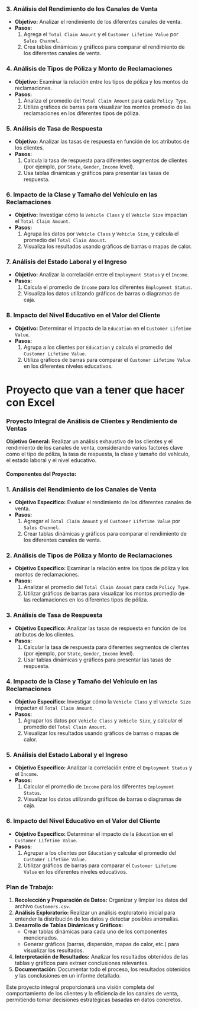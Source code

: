 
### 3. Análisis del Rendimiento de los Canales de Venta
- **Objetivo:** Analizar el rendimiento de los diferentes canales de venta.
- **Pasos:**
  1. Agrega el `Total Claim Amount` y el `Customer Lifetime Value` por `Sales Channel`.
  2. Crea tablas dinámicas y gráficos para comparar el rendimiento de los diferentes canales de venta.

### 4. Análisis de Tipos de Póliza y Monto de Reclamaciones
- **Objetivo:** Examinar la relación entre los tipos de póliza y los montos de reclamaciones.
- **Pasos:**
  1. Analiza el promedio del `Total Claim Amount` para cada `Policy Type`.
  2. Utiliza gráficos de barras para visualizar los montos promedio de las reclamaciones en los diferentes tipos de póliza.

### 5. Análisis de Tasa de Respuesta
- **Objetivo:** Analizar las tasas de respuesta en función de los atributos de los clientes.
- **Pasos:**
  1. Calcula la tasa de respuesta para diferentes segmentos de clientes (por ejemplo, por `State`, `Gender`, `Income` level).
  2. Usa tablas dinámicas y gráficos para presentar las tasas de respuesta.

### 6. Impacto de la Clase y Tamaño del Vehículo en las Reclamaciones
- **Objetivo:** Investigar cómo la `Vehicle Class` y el `Vehicle Size` impactan el `Total Claim Amount`.
- **Pasos:**
  1. Agrupa los datos por `Vehicle Class` y `Vehicle Size`, y calcula el promedio del `Total Claim Amount`.
  2. Visualiza los resultados usando gráficos de barras o mapas de calor.

### 7. Análisis del Estado Laboral y el Ingreso
- **Objetivo:** Analizar la correlación entre el `Employment Status` y el `Income`.
- **Pasos:**
  1. Calcula el promedio de `Income` para los diferentes `Employment Status`.
  2. Visualiza los datos utilizando gráficos de barras o diagramas de caja.

### 8. Impacto del Nivel Educativo en el Valor del Cliente
- **Objetivo:** Determinar el impacto de la `Education` en el `Customer Lifetime Value`.
- **Pasos:**
  1. Agrupa a los clientes por `Education` y calcula el promedio del `Customer Lifetime Value`.
  2. Utiliza gráficos de barras para comparar el `Customer Lifetime Value` en los diferentes niveles educativos.


# Proyecto que van a tener que hacer con Excel

### Proyecto Integral de Análisis de Clientes y Rendimiento de Ventas

**Objetivo General:** Realizar un análisis exhaustivo de los clientes y el rendimiento de los canales de venta, considerando varios factores clave como el tipo de póliza, la tasa de respuesta, la clase y tamaño del vehículo, el estado laboral y el nivel educativo.

#### Componentes del Proyecto:

### 1. Análisis del Rendimiento de los Canales de Venta
- **Objetivo Específico:** Evaluar el rendimiento de los diferentes canales de venta.
- **Pasos:**
  1. Agregar el `Total Claim Amount` y el `Customer Lifetime Value` por `Sales Channel`.
  2. Crear tablas dinámicas y gráficos para comparar el rendimiento de los diferentes canales de venta.

### 2. Análisis de Tipos de Póliza y Monto de Reclamaciones
- **Objetivo Específico:** Examinar la relación entre los tipos de póliza y los montos de reclamaciones.
- **Pasos:**
  1. Analizar el promedio del `Total Claim Amount` para cada `Policy Type`.
  2. Utilizar gráficos de barras para visualizar los montos promedio de las reclamaciones en los diferentes tipos de póliza.

### 3. Análisis de Tasa de Respuesta
- **Objetivo Específico:** Analizar las tasas de respuesta en función de los atributos de los clientes.
- **Pasos:**
  1. Calcular la tasa de respuesta para diferentes segmentos de clientes (por ejemplo, por `State`, `Gender`, `Income` level).
  2. Usar tablas dinámicas y gráficos para presentar las tasas de respuesta.

### 4. Impacto de la Clase y Tamaño del Vehículo en las Reclamaciones
- **Objetivo Específico:** Investigar cómo la `Vehicle Class` y el `Vehicle Size` impactan el `Total Claim Amount`.
- **Pasos:**
  1. Agrupar los datos por `Vehicle Class` y `Vehicle Size`, y calcular el promedio del `Total Claim Amount`.
  2. Visualizar los resultados usando gráficos de barras o mapas de calor.

### 5. Análisis del Estado Laboral y el Ingreso
- **Objetivo Específico:** Analizar la correlación entre el `Employment Status` y el `Income`.
- **Pasos:**
  1. Calcular el promedio de `Income` para los diferentes `Employment Status`.
  2. Visualizar los datos utilizando gráficos de barras o diagramas de caja.

### 6. Impacto del Nivel Educativo en el Valor del Cliente
- **Objetivo Específico:** Determinar el impacto de la `Education` en el `Customer Lifetime Value`.
- **Pasos:**
  1. Agrupar a los clientes por `Education` y calcular el promedio del `Customer Lifetime Value`.
  2. Utilizar gráficos de barras para comparar el `Customer Lifetime Value` en los diferentes niveles educativos.

### Plan de Trabajo:
1. **Recolección y Preparación de Datos:** Organizar y limpiar los datos del archivo `Customers.csv`.
2. **Análisis Exploratorio:** Realizar un análisis exploratorio inicial para entender la distribución de los datos y detectar posibles anomalías.
3. **Desarrollo de Tablas Dinámicas y Gráficos:**
   - Crear tablas dinámicas para cada uno de los componentes mencionados.
   - Generar gráficos (barras, dispersión, mapas de calor, etc.) para visualizar los resultados.
4. **Interpretación de Resultados:** Analizar los resultados obtenidos de las tablas y gráficos para extraer conclusiones relevantes.
5. **Documentación:** Documentar todo el proceso, los resultados obtenidos y las conclusiones en un informe detallado.

Este proyecto integral proporcionará una visión completa del comportamiento de los clientes y la eficiencia de los canales de venta, permitiendo tomar decisiones estratégicas basadas en datos concretos.